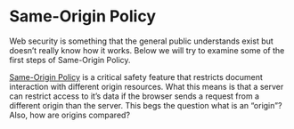 # Same-Origin Policy

Web security is something that the general public understands exist but doesn’t really know how it works. Below we will try to examine some of the first steps of Same-Origin Policy.

[Same-Origin Policy](https://developer.mozilla.org/en-US/docs/Glossary/Same-origin_policy) is a critical safety feature that restricts document interaction with different origin resources. What this means is that a server can restrict access to it’s data if the browser sends a request from a different origin than the server. This begs the question what is an “origin”? Also, how are origins compared?


